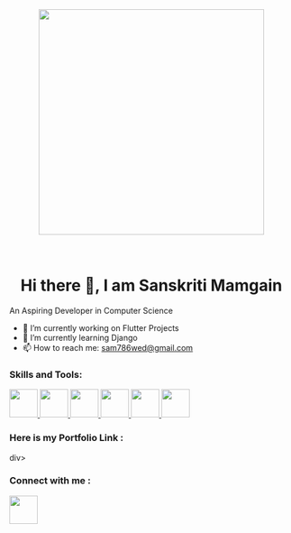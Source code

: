 <div id="header" align="center">
  <img src="https://media0.giphy.com/media/hpXdHPfFI5wTABdDx9/giphy.gif?cid=6c09b9527z0nxk425bbz485f92xiccm0uhtp0yvrcmue35em&ep=v1_internal_gif_by_id&rid=giphy.gif&ct=g" width="400"/>
</div>
<br><br>
<h1><Center> Hi there 👋, I am Sanskriti Mamgain</h1>

 An Aspiring Developer in Computer Science
 
- 🔭 I’m currently working on Flutter Projects
- 🌱 I’m currently learning Django
- 📫 How to reach me: sam786wed@gmail.com

<h3>Skills and Tools:</h3>
<div>
  <a href="https://flutter.dev/">
<img src="https://img.icons8.com/?size=100&id=7I3BjCqe9rjG&format=png&color=000000" width="50"/>
</a> 
<a href="https://www.python.org/">
<img src="https://img.icons8.com/?size=100&id=13441&format=png&color=000000" width="50"/>
</a> 
<a href="https://www.w3schools.com/cpp/">
<img src="https://img.icons8.com/?size=100&id=40669&format=png&color=000000" width="50"/>
</a> 
<a href="https://dart.dev/">
<img src="https://img.icons8.com/?size=100&id=7AFcZ2zirX6Y&format=png&color=000000" width="50"/>
</a> 
<a href="https://www.djangoproject.com/">
<img src="https://img.icons8.com/?size=100&id=qV-JzWYl9dzP&format=png&color=000000" width="50"/>
</a> 
<a href="https://git-scm.com/">
<img src="https://img.icons8.com/?size=100&id=20906&format=png&color=000000" width="50"/>
</a> 

</div>

<h3>Here is my Portfolio Link :</h3>
<div>
<a href="https://portfolio-74e1c.web.app/"></a>div>
<h3>Connect with me :</h3>
<div>
<a href="https://www.linkedin.com/in/sanskriti-mamgain-8b7ba1213/">
<img src="https://encrypted-tbn0.gstatic.com/images?q=tbn:ANd9GcRokEYt0yyh6uNDKL8uksVLlhZ35laKNQgZ9g&s" width="50"/>
</a> 

</div>
